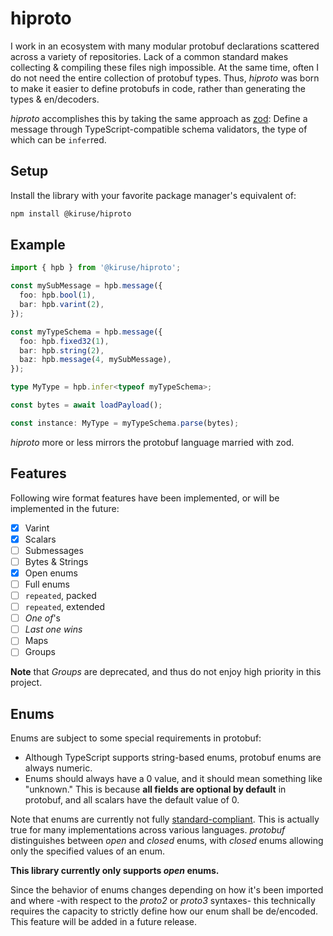 # hiproto
I work in an ecosystem with many modular protobuf declarations scattered across a variety of
repositories. Lack of a common standard makes collecting & compiling these files nigh impossible.
At the same time, often I do not need the entire collection of protobuf types. Thus, *hiproto* was
born to make it easier to define protobufs in code, rather than generating the types & en/decoders.

*hiproto* accomplishes this by taking the same approach as [zod](https://github.com/colinhacks/zod):
Define a message through TypeScript-compatible schema validators, the type of which can be `infer`red.

## Setup
Install the library with your favorite package manager's equivalent of:

```bash
npm install @kiruse/hiproto
```

## Example
```ts
import { hpb } from '@kiruse/hiproto';

const mySubMessage = hpb.message({
  foo: hpb.bool(1),
  bar: hpb.varint(2),
});

const myTypeSchema = hpb.message({
  foo: hpb.fixed32(1),
  bar: hpb.string(2),
  baz: hpb.message(4, mySubMessage),
});

type MyType = hpb.infer<typeof myTypeSchema>;

const bytes = await loadPayload();

const instance: MyType = myTypeSchema.parse(bytes);
```

*hiproto* more or less mirrors the protobuf language married with zod.

## Features
Following wire format features have been implemented, or will be implemented in the future:

- [x] Varint
- [x] Scalars
- [ ] Submessages
- [ ] Bytes & Strings
- [x] Open enums
- [ ] Full enums
- [ ] `repeated`, packed
- [ ] `repeated`, extended
- [ ] *One of*'s
- [ ] *Last one wins*
- [ ] Maps
- [ ] Groups

**Note** that *Groups* are deprecated, and thus do not enjoy high priority in this project.

## Enums
Enums are subject to some special requirements in protobuf:

- Although TypeScript supports string-based enums, protobuf enums are always numeric.
- Enums should always have a 0 value, and it should mean something like "unknown." This is because
  **all fields are optional by default** in protobuf, and all scalars have the default value of 0.

Note that enums are currently not fully [standard-compliant](https://protobuf.dev/programming-guides/enum/).
This is actually true for many implementations across various languages. *protobuf* distinguishes
between *open* and *closed* enums, with *closed* enums allowing only the specified values of an enum.

**This library currently only supports *open* enums.**

Since the behavior of enums changes depending on how it's been imported and where -with respect to
the *proto2* or *proto3* syntaxes- this technically requires the capacity to strictly define how our
enum shall be de/encoded. This feature will be added in a future release.
